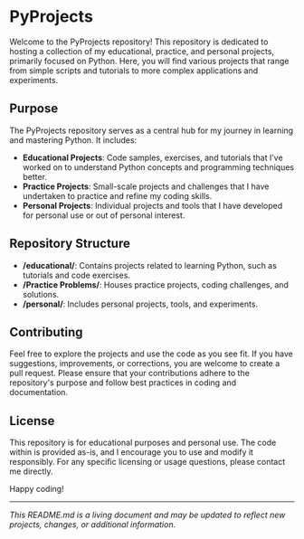 # PyProjects

Welcome to the PyProjects repository! This repository is dedicated to hosting a collection of my educational, practice, and personal projects, primarily focused on Python. Here, you will find various projects that range from simple scripts and tutorials to more complex applications and experiments.

## Purpose

The PyProjects repository serves as a central hub for my journey in learning and mastering Python. It includes:

- **Educational Projects**: Code samples, exercises, and tutorials that I’ve worked on to understand Python concepts and programming techniques better.
- **Practice Projects**: Small-scale projects and challenges that I have undertaken to practice and refine my coding skills.
- **Personal Projects**: Individual projects and tools that I have developed for personal use or out of personal interest.

## Repository Structure

- **/educational/**: Contains projects related to learning Python, such as tutorials and code exercises.
- **/Practice Problems/**: Houses practice projects, coding challenges, and solutions.
- **/personal/**: Includes personal projects, tools, and experiments.

## Contributing

Feel free to explore the projects and use the code as you see fit. If you have suggestions, improvements, or corrections, you are welcome to create a pull request. Please ensure that your contributions adhere to the repository's purpose and follow best practices in coding and documentation.

## License

This repository is for educational purposes and personal use. The code within is provided as-is, and I encourage you to use and modify it responsibly. For any specific licensing or usage questions, please contact me directly.


Happy coding!

---

*This README.md is a living document and may be updated to reflect new projects, changes, or additional information.*
